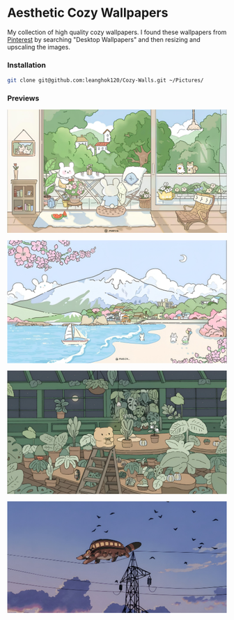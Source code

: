 # Aesthetic Cozy Wallpapers

My collection of high quality cozy wallpapers. I found these wallpapers from [Pinterest](https://pinterest.com) by searching "Desktop Wallpapers" and then resizing and upscaling the images.

### Installation

```bash
git clone git@github.com:leanghok120/Cozy-Walls.git ~/Pictures/
```

### Previews

![Cozy home](./landscapes/house-green.jpg)

![Cozy Beach with Mountain behind](./landscapes/cozy-beach-mountain.jpeg)

![Cozy Indoor Garden Dark](./landscapes/green-indoor-garden.jpg)

![Flying Thing](./misc/sky-flying-thing.jpeg)


